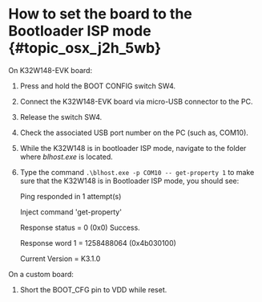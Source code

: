 # How to set the board to the Bootloader ISP mode {#topic_osx_j2h_5wb}

On K32W148-EVK board:

1.  Press and hold the BOOT CONFIG switch SW4.
2.  Connect the K32W148-EVK board via micro-USB connector to the PC.
3.  Release the switch SW4.
4.  Check the associated USB port number on the PC \(such as, COM10\).
5.  While the K32W148 is in bootloader ISP mode, navigate to the folder where *blhost.exe* is located.
6.  Type the command `.\blhost.exe -p COM10 -- get-property 1` to make sure that the K32W148 is in Bootloader ISP mode, you should see:

    Ping responded in 1 attempt\(s\)

    Inject command 'get-property'

    Response status = 0 \(0x0\) Success.

    Response word 1 = 1258488064 \(0x4b030100\)

    Current Version = K3.1.0


On a custom board:

1.  Short the BOOT\_CFG pin to VDD while reset.

